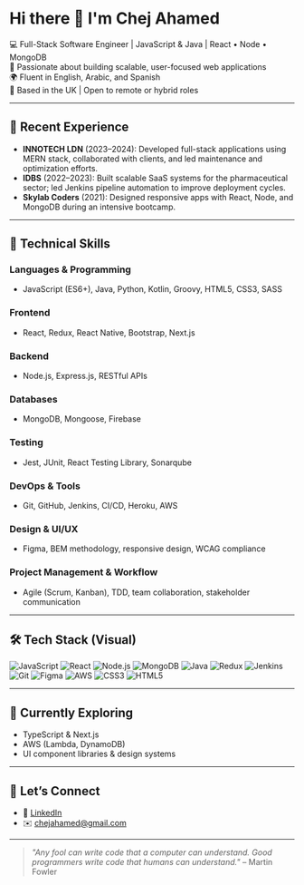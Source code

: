 # Hi there 👋 I'm Chej Ahamed

💻 Full-Stack Software Engineer | JavaScript & Java | React • Node • MongoDB  
🌱 Passionate about building scalable, user-focused web applications  
🌍 Fluent in English, Arabic, and Spanish  
📍 Based in the UK | Open to remote or hybrid roles  

---

## 💼 Recent Experience

- **INNOTECH LDN** (2023–2024): Developed full-stack applications using MERN stack, collaborated with clients, and led maintenance and optimization efforts.  
- **IDBS** (2022–2023): Built scalable SaaS systems for the pharmaceutical sector; led Jenkins pipeline automation to improve deployment cycles.  
- **Skylab Coders** (2021): Designed responsive apps with React, Node, and MongoDB during an intensive bootcamp.

---

## 🧠 Technical Skills

### **Languages & Programming**
- JavaScript (ES6+), Java, Python, Kotlin, Groovy, HTML5, CSS3, SASS

### **Frontend**
- React, Redux, React Native, Bootstrap, Next.js

### **Backend**
- Node.js, Express.js, RESTful APIs

### **Databases**
- MongoDB, Mongoose, Firebase

### **Testing**
- Jest, JUnit, React Testing Library, Sonarqube

### **DevOps & Tools**
- Git, GitHub, Jenkins, CI/CD, Heroku, AWS

### **Design & UI/UX**
- Figma, BEM methodology, responsive design, WCAG compliance

### **Project Management & Workflow**
- Agile (Scrum, Kanban), TDD, team collaboration, stakeholder communication

---

## 🛠️ Tech Stack (Visual)

![JavaScript](https://img.shields.io/badge/-JavaScript-black?style=flat-square&logo=javascript)
![React](https://img.shields.io/badge/-React-black?style=flat-square&logo=react)
![Node.js](https://img.shields.io/badge/-Node.js-black?style=flat-square&logo=node.js)
![MongoDB](https://img.shields.io/badge/-MongoDB-black?style=flat-square&logo=mongodb)
![Java](https://img.shields.io/badge/-Java-black?style=flat-square&logo=java)
![Redux](https://img.shields.io/badge/-Redux-black?style=flat-square&logo=redux)
![Jenkins](https://img.shields.io/badge/-Jenkins-black?style=flat-square&logo=jenkins)
![Git](https://img.shields.io/badge/-Git-black?style=flat-square&logo=git)
![Figma](https://img.shields.io/badge/-Figma-black?style=flat-square&logo=figma)
![AWS](https://img.shields.io/badge/-AWS-black?style=flat-square&logo=amazon-aws)
![CSS3](https://img.shields.io/badge/-CSS3-black?style=flat-square&logo=css3)
![HTML5](https://img.shields.io/badge/-HTML5-black?style=flat-square&logo=html5)

---

## 🌱 Currently Exploring

- TypeScript & Next.js  
- AWS (Lambda, DynamoDB)  
- UI component libraries & design systems  

---

## 🤝 Let’s Connect

- 💼 [LinkedIn](https://linkedin.com/in/chej-ahamed)  
- ✉️ chejahamed@gmail.com  

---

> _"Any fool can write code that a computer can understand. Good programmers write code that humans can understand."_ – Martin Fowler
